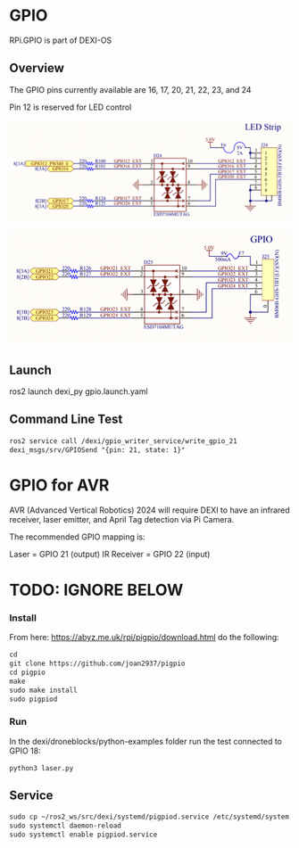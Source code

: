 # GPIO

RPi.GPIO is part of DEXI-OS

## Overview

The GPIO pins currently available are 16, 17, 20, 21, 22, 23, and 24

Pin 12 is reserved for LED control

![LED pinout](assets/led_pinout.png)

![GPIO pinout](assets/gpio_pinout.png)

## Launch

ros2 launch dexi_py gpio.launch.yaml

## Command Line Test

```
ros2 service call /dexi/gpio_writer_service/write_gpio_21 dexi_msgs/srv/GPIOSend "{pin: 21, state: 1}"
```

# GPIO for AVR

AVR (Advanced Vertical Robotics) 2024 will require DEXI to have an infrared receiver, laser emitter, and April Tag detection via Pi Camera.

The recommended GPIO mapping is:

Laser = GPIO 21 (output)
IR Receiver = GPIO 22 (input)

# TODO: IGNORE BELOW

### Install

From here: https://abyz.me.uk/rpi/pigpio/download.html do the following:

```
cd
git clone https://github.com/joan2937/pigpio
cd pigpio
make
sudo make install
sudo pigpiod
```

### Run

In the dexi/droneblocks/python-examples folder run the test connected to GPIO 18:

```
python3 laser.py
```

## Service

```
sudo cp ~/ros2_ws/src/dexi/systemd/pigpiod.service /etc/systemd/system
sudo systemctl daemon-reload
sudo systemctl enable pigpiod.service
```
